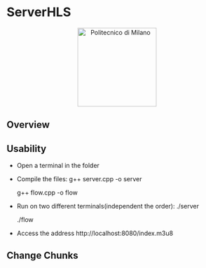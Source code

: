 # ServerHLS

<p align="center">
    <img src="https://i.imgur.com/mPb3Qbd.gif" width="180" alt="Politecnico di Milano"/>
</p>

## Overview

## Usability

* Open a terminal in the folder
* Compile the files:
  g++ server.cpp -o server
  
  g++ flow.cpp -o flow
  
* Run on two different terminals(independent the order):
  ./server
  
  ./flow
  
* Access the address http://localhost:8080/index.m3u8

## Change Chunks
